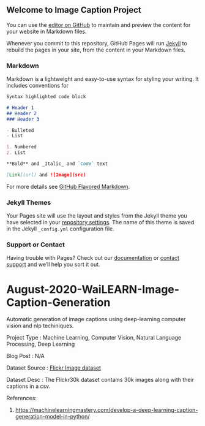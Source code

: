 ## Welcome to Image Caption Project

You can use the [editor on GitHub](https://github.com/royn5618/August-2020-WaiLEARN-Image-Caption-Generation/edit/gh-pages/index.md) to maintain and preview the content for your website in Markdown files.

Whenever you commit to this repository, GitHub Pages will run [Jekyll](https://jekyllrb.com/) to rebuild the pages in your site, from the content in your Markdown files.

### Markdown

Markdown is a lightweight and easy-to-use syntax for styling your writing. It includes conventions for

```markdown
Syntax highlighted code block

# Header 1
## Header 2
### Header 3

- Bulleted
- List

1. Numbered
2. List

**Bold** and _Italic_ and `Code` text

[Link](url) and ![Image](src)
```

For more details see [GitHub Flavored Markdown](https://guides.github.com/features/mastering-markdown/).

### Jekyll Themes

Your Pages site will use the layout and styles from the Jekyll theme you have selected in your [repository settings](https://github.com/royn5618/August-2020-WaiLEARN-Image-Caption-Generation/settings). The name of this theme is saved in the Jekyll `_config.yml` configuration file.

### Support or Contact

Having trouble with Pages? Check out our [documentation](https://docs.github.com/categories/github-pages-basics/) or [contact support](https://github.com/contact) and we’ll help you sort it out.


# August-2020-WaiLEARN-Image-Caption-Generation

Automatic generation of image captions using deep-learning computer vision and nlp techiniques.

Project Type : Machine Learning, Computer Vision, Natural Language Processing, Deep Learning

Blog Post : N/A

Dataset Source : [Flickr Image dataset](https://www.kaggle.com/hsankesara/flickr-image-dataset)

Dataset Desc : The Flickr30k dataset contains 30k images along with their captions in a csv.

References: 
1. https://machinelearningmastery.com/develop-a-deep-learning-caption-generation-model-in-python/
